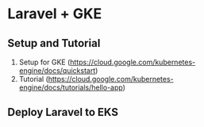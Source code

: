 # Laravel + GKE

## Setup and Tutorial
1. Setup for GKE (https://cloud.google.com/kubernetes-engine/docs/quickstart)
2. Tutorial (https://cloud.google.com/kubernetes-engine/docs/tutorials/hello-app)


## Deploy Laravel to EKS
